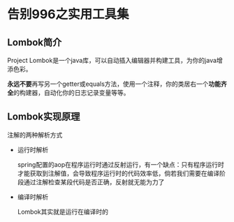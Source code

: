 # 告别996之实用工具集

## Lombok简介

Project Lombok是一个java库，可以自动插入编辑器并构建工具，为你的java增添色彩。

**永远不要**再写另一个getter或equals方法，使用一个注释，你的类居右一个**功能齐全**的构建器，自动化你的日志记录变量等等。

## Lombok实现原理

注解的两种解析方式

+ 运行时解析

  spring配置的aop在程序运行时通过反射运行，有一个缺点：只有程序运行时才能获取到注解值，会导致程序运行时的代码效率低，倘若我们需要在编译阶段通过注解检查某段代码是否正确，反射就无能为力了

+ 编译时解析

  Lombok其实就是运行在编译时的